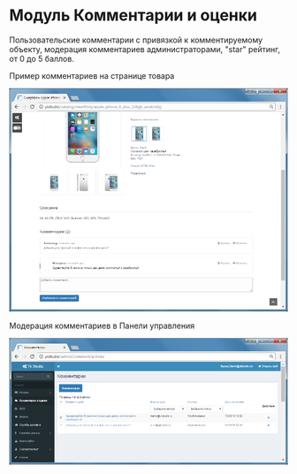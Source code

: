 Модуль Комментарии и оценки
====================

Пользовательские комментарии с привязкой к комментируемому объекту, модерация комментариев администраторами, "star" рейтинг, от 0 до 5 баллов.

Пример комментариев на странице товара

![Пример комментариев на странице товара](images/user-comment-example.png)

Модерация комментариев в Панели управления

![Пример комментариев на странице товара](images/user-control-panel-comments-list.png)
